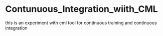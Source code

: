 # Contunuous_Integration_wiith_CML
this is an experiment with cml tool for continuous training and continuous integration
